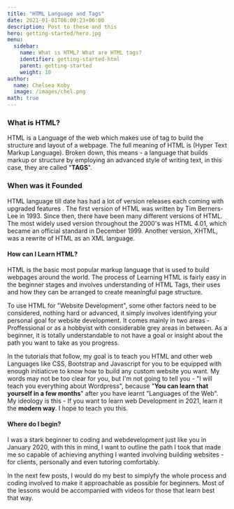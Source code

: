 ```yaml
---
title: "HTML Language and Tags"
date: 2021-01-01T06:00:23+06:00
description: Post to these and this
hero: getting-started/hero.jpg
menu:
  sidebar:
    name: What is HTML? What are HTML tags?
    identifier: getting-started-html
    parent: getting-started
    weight: 10
author:
  name: Chelsea Koby
  image: /images/chel.png
math: true
---
```

### What is HTML?

HTML is a Language of the web which makes use of tag to build the structure and layout of a webpage. The full meaning of HTML is (Hyper Text Markup Language). Broken down, this means - a language that builds markup or structure by employing an advanced style of writing text, in this case, they are called "<b>TAGS</b>".

### When was it Founded

HTML language till date has had a lot of version releases each coming with upgraded features . The first version of HTML was written by Tim Berners-Lee in 1993. Since then, there have been many different versions of HTML. The most widely used version throughout the 2000's was HTML 4.01, which became an official standard in December 1999. Another version, XHTML, was a rewrite of HTML as an XML language.


#### How can I Learn HTML?

HTML is the basic most popular markup language that is used to build webpages around the world. The process of Learning HTML is fairly easy in the beginner stages and involves understanding of HTML Tags, their uses and how they can be arranged to create meaningful page structure.

To use HTML for "Website Development", some other factors need to be considered, nothing hard or advanced, it simply involves identifying your personal goal for website development. It comes mainly in two areas - Proffessional or as a hobbyist with considerable grey areas in between. As a beginner, it is totally understandable to not have a goal or insight about the path you want to take as you progress.

In the tutorials that follow, my goal is to teach you HTML and other web Languages like CSS, Bootstrap and Javascript for you to be equipped with enough initiaticve to know how to build any custom website you want. My words may not be too clear for you, but I'm not going to tell you - "I will teach you everything about Wordpress", because "<b>You can learn that yourself in a few months</b>" after you have learnt "Languages of the Web". My ideology is this - If you want to learn web Development in 2021, learn it the <strong>modern way</strong>. I hope to teach you this.

#### Where do I begin?

I was a stark beginner to coding and webdevelopment just like you in January 2020, with this in mind, I want to outline the path I took that made me so capable of achieving anything I wanted involving building websites - for clients, personally and even tutoring comfortably. 

In the next few posts, I would do my best to simplyfy the whole process and coding involved to make it approachable as possible for beginners. Most of the lessons would be accompanied with videos for those that learn best that way.